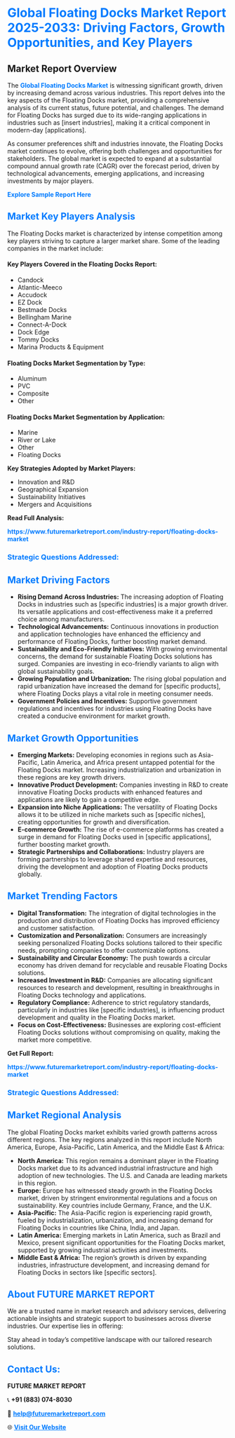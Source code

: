 <h1 style="color: #007BFF;">Global Floating Docks Market Report 2025-2033: Driving Factors, Growth Opportunities, and Key Players</h1>

<section id="overview">
<h2>Market Report Overview</h2>
<p>The <a href="https://www.futuremarketreport.com/industry-report/floating-docks-market" style="color: #007BFF; text-decoration: none;"><strong>Global Floating Docks Market</strong></a> is witnessing significant growth, driven by increasing demand across various industries. This report delves into the key aspects of the Floating Docks market, providing a comprehensive analysis of its current status, future potential, and challenges. The demand for Floating Docks has surged due to its wide-ranging applications in industries such as [insert industries], making it a critical component in modern-day [applications].</p>
<p>As consumer preferences shift and industries innovate, the Floating Docks market continues to evolve, offering both challenges and opportunities for stakeholders. The global market is expected to expand at a substantial compound annual growth rate (CAGR) over the forecast period, driven by technological advancements, emerging applications, and increasing investments by major players.</p>
</section>

<section id="overview">
<p><a href="https://www.futuremarketreport.com/request-sample/reportId=128132" style="color: #007BFF; text-decoration: none;"><strong>Explore Sample Report Here</strong></a></p>
</section>

<section id="key-players">
<h2 style="color: #007BFF;">Market Key Players Analysis</h2>
<p>The Floating Docks market is characterized by intense competition among key players striving to capture a larger market share. Some of the leading companies in the market include:</p>
<h4>Key Players Covered in the Floating Docks Report:</h4>
<ul><li>Candock</li><li>Atlantic-Meeco</li><li>Accudock</li><li>EZ Dock</li><li>Bestmade Docks</li><li>Bellingham Marine</li><li>Connect-A-Dock</li><li>Dock Edge</li><li>Tommy Docks</li><li>Marina Products &amp; Equipment</li></ul>
<h4>Floating Docks Market Segmentation by Type:</h4>
<ul><li>Aluminum</li><li>PVC</li><li>Composite</li><li>Other</li></ul>

<h4>Floating Docks Market Segmentation by Application:</h4>
<ul><li>Marine</li><li>River or Lake</li><li>Other</li><li>Floating Docks</li></ul>
<p><strong>Key Strategies Adopted by Market Players:</strong></p>
<ul>
<li>Innovation and R&D</li>
<li>Geographical Expansion</li>
<li>Sustainability Initiatives</li>
<li>Mergers and Acquisitions</li>
</ul>
</section>

<section>
<p><strong>Read Full Analysis: </strong></p><a href="https://www.futuremarketreport.com/industry-report/floating-docks-market" style="color: #007BFF; text-decoration: none;"><strong>https://www.futuremarketreport.com/industry-report/floating-docks-market</strong></a>
<h3 style="color: #007BFF;">Strategic Questions Addressed:</h3>
</section>

<section id="driving-factors">
<h2 style="color: #007BFF;">Market Driving Factors</h2>
<ul>
<li><strong>Rising Demand Across Industries:</strong> The increasing adoption of Floating Docks in industries such as [specific industries] is a major growth driver. Its versatile applications and cost-effectiveness make it a preferred choice among manufacturers.</li>
<li><strong>Technological Advancements:</strong> Continuous innovations in production and application technologies have enhanced the efficiency and performance of Floating Docks, further boosting market demand.</li>
<li><strong>Sustainability and Eco-Friendly Initiatives:</strong> With growing environmental concerns, the demand for sustainable Floating Docks solutions has surged. Companies are investing in eco-friendly variants to align with global sustainability goals.</li>
<li><strong>Growing Population and Urbanization:</strong> The rising global population and rapid urbanization have increased the demand for [specific products], where Floating Docks plays a vital role in meeting consumer needs.</li>
<li><strong>Government Policies and Incentives:</strong> Supportive government regulations and incentives for industries using Floating Docks have created a conducive environment for market growth.</li>
</ul>
</section>

<section id="growth-opportunities">
<h2 style="color: #007BFF;">Market Growth Opportunities</h2>
<ul>
<li><strong>Emerging Markets:</strong> Developing economies in regions such as Asia-Pacific, Latin America, and Africa present untapped potential for the Floating Docks market. Increasing industrialization and urbanization in these regions are key growth drivers.</li>
<li><strong>Innovative Product Development:</strong> Companies investing in R&D to create innovative Floating Docks products with enhanced features and applications are likely to gain a competitive edge.</li>
<li><strong>Expansion into Niche Applications:</strong> The versatility of Floating Docks allows it to be utilized in niche markets such as [specific niches], creating opportunities for growth and diversification.</li>
<li><strong>E-commerce Growth:</strong> The rise of e-commerce platforms has created a surge in demand for Floating Docks used in [specific applications], further boosting market growth.</li>
<li><strong>Strategic Partnerships and Collaborations:</strong> Industry players are forming partnerships to leverage shared expertise and resources, driving the development and adoption of Floating Docks products globally.</li>
</ul>
</section>

<section id="trending-factors">
<h2 style="color: #007BFF;">Market Trending Factors</h2>
<ul>
<li><strong>Digital Transformation:</strong> The integration of digital technologies in the production and distribution of Floating Docks has improved efficiency and customer satisfaction.</li>
<li><strong>Customization and Personalization:</strong> Consumers are increasingly seeking personalized Floating Docks solutions tailored to their specific needs, prompting companies to offer customizable options.</li>
<li><strong>Sustainability and Circular Economy:</strong> The push towards a circular economy has driven demand for recyclable and reusable Floating Docks solutions.</li>
<li><strong>Increased Investment in R&D:</strong> Companies are allocating significant resources to research and development, resulting in breakthroughs in Floating Docks technology and applications.</li>
<li><strong>Regulatory Compliance:</strong> Adherence to strict regulatory standards, particularly in industries like [specific industries], is influencing product development and quality in the Floating Docks market.</li>
<li><strong>Focus on Cost-Effectiveness:</strong> Businesses are exploring cost-efficient Floating Docks solutions without compromising on quality, making the market more competitive.</li>
</ul>
</section>

<section>
<p><strong>Get Full Report: </strong></p><a href="https://www.futuremarketreport.com/industry-report/floating-docks-market" style="color: #007BFF; text-decoration: none;"><strong>https://www.futuremarketreport.com/industry-report/floating-docks-market</strong></a>
<h3 style="color: #007BFF;">Strategic Questions Addressed:</h3>
</section>


<section id="regional-analysis">
<h2 style="color: #007BFF;">Market Regional Analysis</h2>
<p>The global Floating Docks market exhibits varied growth patterns across different regions. The key regions analyzed in this report include North America, Europe, Asia-Pacific, Latin America, and the Middle East & Africa:</p>
<ul>
<li><strong>North America:</strong> This region remains a dominant player in the Floating Docks market due to its advanced industrial infrastructure and high adoption of new technologies. The U.S. and Canada are leading markets in this region.</li>
<li><strong>Europe:</strong> Europe has witnessed steady growth in the Floating Docks market, driven by stringent environmental regulations and a focus on sustainability. Key countries include Germany, France, and the U.K.</li>
<li><strong>Asia-Pacific:</strong> The Asia-Pacific region is experiencing rapid growth, fueled by industrialization, urbanization, and increasing demand for Floating Docks in countries like China, India, and Japan.</li>
<li><strong>Latin America:</strong> Emerging markets in Latin America, such as Brazil and Mexico, present significant opportunities for the Floating Docks market, supported by growing industrial activities and investments.</li>
<li><strong>Middle East & Africa:</strong> The region’s growth is driven by expanding industries, infrastructure development, and increasing demand for Floating Docks in sectors like [specific sectors].</li>
</ul>
</section>

<footer>
<h2 style="color: #007BFF;">About FUTURE MARKET REPORT</h2>
<p>We are a trusted name in market research and advisory services, delivering actionable insights and strategic support to businesses across diverse industries. Our expertise lies in offering:</p>

<p>Stay ahead in today’s competitive landscape with our tailored research solutions.</p>

<h2 style="color: #007BFF;">Contact Us:</h2>
<p><strong>FUTURE MARKET REPORT</strong></p>
<p>📞 <strong>+91 (883) 074-8030</strong></p>
<p>📧 <strong><a href="mailto:help@futuremarketreport.com" style="color: #007BFF;">help@futuremarketreport.com</a></strong></p>
<p>🌐 <strong><a href="https://www.futuremarketreport.com/" style="color: #007BFF;">Visit Our Website</a></strong></p>
</footer>